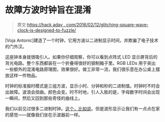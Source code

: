 # 故障方波时钟旨在混淆

> 原文:[https://hack aday . com/2016/02/12/glitching-square-wave-clock-is-designed-to-fuzzle/](https://hackaday.com/2016/02/12/glitching-square-wave-clock-is-designed-to-confuse/)

[Voja Antonic]建造了一个时钟，它用方波以二进制显示时间，并欺骗了电子技术的门外汉。

这座钟本身就很吸引人。如果你仔细观察，你可以看到点阵式 LED 显示屏背后的背光电路。整个东西都装在一个折叠得很好的钢制箱子里。RGB LEDs 用于突出一些额外的混淆电路原理图，效果很好。做工非常一流，我们很乐意在办公桌上摆放这样一件物品。

时钟的标准报时模式是三组方波，显示小时、分钟和秒的二进制值。时钟时不时会出故障。波浪会扭曲。颜色会变。时不时地，引人入胜的是，字母数字时间会出现一瞬间，然后又回到那些奇怪的曲线上。

我们以前见过很多二进制时钟。[这个，比如说](http://hackaday.com/2015/12/10/the-three-week-three-dollar-binary-watch/)。但是波形显示让我们有一点点在家的感觉——就像我们坐在示波器前一样。